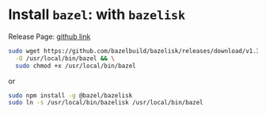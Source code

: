 # Install `bazel`: with `bazelisk`


Release Page: [github link](https://github.com/bazelbuild/bazelisk/releases)

```sh
sudo wget https://github.com/bazelbuild/bazelisk/releases/download/v1.3.0/bazelisk-linux-amd64 \
  -O /usr/local/bin/bazel && \
  sudo chmod +x /usr/local/bin/bazel
```

or

```sh
sudo npm install -g @bazel/bazelisk
sudo ln -s /usr/local/bin/bazelisk /usr/local/bin/bazel
```
